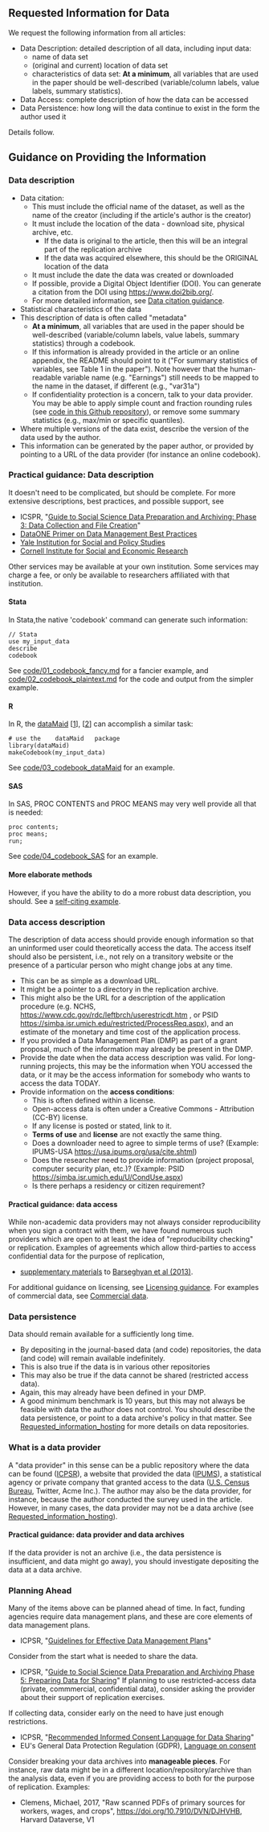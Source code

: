 ## Requested Information for Data
We request the following information from all articles:

- Data Description: detailed description of all data, including input data:
  - name of data set
  - (original and current) location of data set
  - characteristics of data set: **At a minimum**, all variables that are used in the paper should be well-described (variable/column labels, value labels, summary statistics).
- Data Access: complete description of how the data can be accessed
- Data Persistence: how long will the data continue to exist in the form the author used it

Details follow.

## Guidance on Providing the Information
### Data description
- Data citation:
  - This must include the official name of the dataset, as well as the name of the creator (including if the article's author is the creator)
  - It must include the location of the data - download site, physical archive, etc.
    - If the data is original to the article, then this will be an integral part of the replication archive
    - If the data was acquired elsewhere, this should be the ORIGINAL location of the data
  - It must include the date the data was created or downloaded
  -  If possible, provide a Digital Object Identifier (DOI). You can generate a citation from the DOI using https://www.doi2bib.org/.
  - For more detailed information, see [Data citation guidance](Data_citation_guidance.md).
- Statistical characteristics of the data
- This description of data is often called "metadata"
  - **At a minimum**, all variables that are used in the paper should be well-described (variable/column labels, value labels, summary statistics) through a codebook.
  - If this information is already provided in the article or an online appendix, the README should point to it ("For summary statistics of variables, see Table 1 in the paper"). Note however that the human-readable variable name (e.g. "Earnings") still needs to be mapped to the name in the dataset, if different (e.g., "var31a")
  - If confidentiality protection is a concern, talk to your data provider. You may be able to apply simple count and fraction rounding rules (see [code in this Github repository](https://github.com/simsong/drb_rounder)), or remove some summary statistics (e.g., max/min or specific quantiles).
-  Where multiple versions of the data exist, describe the version of the data used by the author.
-  This information can be generated by the paper author, or provided by pointing to a URL of the data provider (for instance an online codebook).

### Practical guidance: Data description

It doesn't need to be complicated, but should be complete. For more extensive descriptions, best practices, and possible support, see
- ICSPR, "[Guide to Social Science Data Preparation and Archiving: Phase 3: Data Collection and File Creation](https://www.icpsr.umich.edu/icpsrweb/content/deposit/guide/chapter3quant.html)"
- [DataONE Primer on Data Management Best Practices](http://www.dataone.org/sites/all/documents/DataONE_BP_Primer_020212.pdf)
- [Yale Institution for Social and Policy Studies](https://isps.yale.edu/research/data/deposit)
- [Cornell Institute for Social and Economic Research](https://ciser.cornell.edu/research/results-reproduction-r-squared-service/)

Other services may be available at your own institution. Some services may charge a fee, or only be available to researchers affiliated with that institution.



#### Stata

In Stata,the native 'codebook' command can generate such information:
```
// Stata
use my_input_data
describe
codebook
```
See [code/01_codebook_fancy.md](code/01_codebook_fancy.md) for a fancier example, and [code/02_codebook_plaintext.md](code/02_codebook_plaintext.md) for the code and output from the simpler example.

#### R

In R, the [dataMaid](https://cran.r-project.org/web/packages/dataMaid/index.html) [[1](http://sandsynligvis.dk/2017/08/21/datamaid-your-personal-assistant-for-cleaning-up-the-data-cleaning-process/)], [[2](http://sandsynligvis.dk/articles/18/codebook.html)] can accomplish a similar task:
```{r}
# use the    dataMaid   package
library(dataMaid)
makeCodebook(my_input_data)
```
See [code/03_codebook_dataMaid](code/03_codebook_dataMaid.md) for an example.

#### SAS

In SAS, PROC CONTENTS and PROC MEANS may very well provide all that is needed:
```
proc contents;
proc means;
run;
```
See [code/04_codebook_SAS](code/04_codebook_SAS.md) for an example.

#### More elaborate methods
However, if you have the ability to do a more robust data description, you should. See a [self-citing example](https://www2.ncrn.cornell.edu/ced2ar-web/codebooks/synlbd/v/v2).

### Data access description
The description of data access should provide enough information so that an uninformed user could theoretically access the data. The access itself should also be persistent, i.e., not rely on a transitory website or the presence of a particular person who might change jobs at any time.

- This can be as simple as a download URL.
- It might be a pointer to a directory in the replication archive.
- This might also be the URL for a description of the application procedure (e.g. NCHS, https://www.cdc.gov/rdc/leftbrch/userestricdt.htm , or PSID https://simba.isr.umich.edu/restricted/ProcessReq.aspx), and an estimate of the monetary and time cost of the application process.
- If you provided a Data Management Plan (DMP) as part of a grant proposal, much of the information may already be present in the DMP.
- Provide the date when the data access description was valid. For long-running projects, this may be the information when YOU accessed the data, or it may be the access information for somebody who wants to access the data TODAY.
- Provide information on the **access conditions**:
  - This is often defined within a license.
  - Open-access data is often under a Creative Commons - Attribution (CC-BY) license.
  - If any license is posted or stated, link to it.
  - **Terms of use** and **license** are not exactly the same thing.
  - Does a downloader need to agree to simple terms of use? (Example: IPUMS-USA https://usa.ipums.org/usa/cite.shtml)
  - Does the researcher need to provide information (project proposal, computer security plan, etc.)? (Example: PSID https://simba.isr.umich.edu/U/CondUse.aspx)
  - Is there perhaps a residency or citizen requirement?


#### Practical guidance: data access
While non-academic data providers may not always consider reproducibility when you sign a contract with them, we have found numerous such providers which are open to at least the idea of "reproducibility checking" or replication. Examples of agreements which allow third-parties to access confidential data for the purpose of replication, 
-  [supplementary materials](https://www.aeaweb.org/aer/data/oct2013/20110834_data.zip) to [Barseghyan et al (2013)](https://doi.org/10.1257/aer.103.6.2499).

For additional guidance on licensing, see [Licensing guidance](Licensing_guidance.md). For examples of commercial data, see [Commercial data](Commercial_data.md).

### Data persistence
Data should remain available for a sufficiently long time.
-  By depositing in the journal-based data (and code) repositories, the data (and code) will remain available indefinitely.
-  This is also true if the data is in various other repositories
-  This may also be true if the data cannot be shared (restricted access data).
- Again, this may already have been defined in your DMP.
-  A good minimum benchmark is 10 years, but this may not always be feasible with data the author does not control.
You should describe the data persistence, or point to a data archive's policy in that matter. See [Requested_information_hosting](Requested_information_hosting.md) for more details on data repositories.

### What is a data provider
A "data provider" in this sense can be a public repository where the data can be found ([ICPSR](https://www.icpsr.umich.edu/icpsrweb/)), a website that provided the data ([IPUMS](https://usa.ipums.org/usa/)), a statistical agency or private company that granted access to the data ([U.S. Census Bureau](https://www.census.gov/fsrdc), Twitter, Acme Inc.).
The author may also be the data provider, for instance, because the author conducted the survey used in the article. However, in many cases, the data provider may not be a data archive (see  [Requested_information_hosting](Requested_information_hosting.md)).

#### Practical guidance: data provider and data archives
If the data provider is not an archive (i.e., the data persistence is insufficient, and data might go away), you should investigate depositing the data at a data archive.


### Planning Ahead
Many of the items above can be planned ahead of time. In fact, funding agencies require data management plans, and these are core elements of data management plans.
- ICPSR, "[Guidelines for Effective Data Management Plans](https://www.icpsr.umich.edu/files/datamanagement/DataManagementPlans-All.pdf)"

Consider from the start what is needed to share the data.
- ICPSR, "[Guide to Social Science Data Preparation and Archiving
Phase 5: Preparing Data for Sharing](https://www.icpsr.umich.edu/icpsrweb/content/deposit/guide/chapter5.html)"
If planning to use restricted-access data (private, commmercial, confidential data), consider asking the provider about their support of replication exercises.

If collecting data, consider early on the need to have just enough restrictions.
- ICPSR, "[Recommended Informed Consent Language for Data Sharing](https://www.icpsr.umich.edu/icpsrweb/content/datamanagement/confidentiality/conf-language.html)"
- EU's General Data Protection Regulation (GDPR), [Language on consent](https://gdpr-info.eu/art-7-gdpr/)

Consider breaking your data archives into **manageable pieces**. For instance, raw data might be in a different location/repository/archive than the analysis data, even if you are providing access to both for the purpose of replication. Examples:

- Clemens, Michael, 2017, "Raw scanned PDFs of primary sources for workers, wages, and crops", https://doi.org/10.7910/DVN/DJHVHB, Harvard Dataverse, V1 
